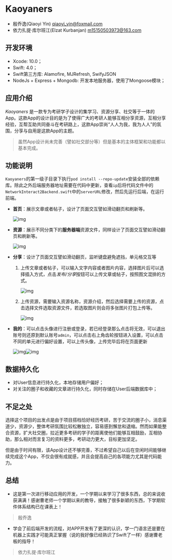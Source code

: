 # Kaoyaners

- 殷乔逸(Qiaoyi Yin)  qiaoyi_yin@foxmail.com
- 依力扎提·库尔班江(Elzat Kurbanjan)  m15150503973@163.com

## 开发环境

- Xcode: 10.0；
- Swift: 4.0；
- Swift第三方库: Alamofire, MJRefresh, SwifyJSON
- NodeJs + Express + Mongodb: 开发本地服务器，使用了Mongoose模块；

## 应用介绍

*Kaoyaners* 是一款专为考研学子设计的集学习、资源分享、社交等于一体的App。这款App的设计目的是为了使得广大的考研人能够互相分享资源，互相分享经验，互帮互助共同奋斗在考研路上，这款App崇尚“人人为我，我为人人”的氛围，分享与自用是这款App的主题。

> 虽然App设计尚未完善（譬如社交部分等）但是基本的主体框架和功能都以基本完成。

## 功能说明

``Kaoyaners``的第一级子目录下执行``pod install --repo-update``安装全部的依赖库。除此之外后端服务器地址需要在代码中更新，查看``ip``后将代码文件中的``NetworkInteract2Backend.swift``中的``serverURL``修改，然后先运行后端，在运行前端。

- **首页**：展示文章或者帖子，设计了页面交互譬如滑动翻页和刷新等。

    ![img](https://github.com/SinestroEdmonce/iOS-Development_App/blob/master/Kaoyaners/Images/mimg2.gif)

- **资源**：展示不同分类下的**服务器端**资源文件，同样设计了页面交互譬如滑动翻页和刷新等。

    ![img](https://github.com/SinestroEdmonce/iOS-Development_App/blob/master/Kaoyaners/Images/mimg8.gif)

- **分享**：设计了页面交互譬如滑动翻页，监听键盘避免遮挡，单元格交互等

    1. 上传文章或者帖子，可以输入文字内容或者图片内容，选择图片后可以选择插入方式，点击*发布/分享*按钮可以上传文章或帖子，按照图文混排的方式。

        ![img](https://github.com/SinestroEdmonce/iOS-Development_App/blob/master/Kaoyaners/Images/mimg7.gif)

    2. 上传资源，需要输入资源名称，资源介绍，然后选择需要上传的资源，点击选择文件选取资源文件，若选取图片则会将多张图片打包上传等。

        ![img](https://github.com/SinestroEdmonce/iOS-Development_App/blob/master/Kaoyaners/Images/mimg9.gif)

- **我的**：可以点击头像进行注册或登录，若已经登录那么点击将无效，可以退出账号则还原到默认账号``admin``，可以点击右上角齿轮按钮进入设置，可以点击不同的单元进行偏好设置，可以上传头像，上传完毕后将在页面更新

    ![img](https://github.com/SinestroEdmonce/iOS-Development_App/blob/master/Kaoyaners/Images/mimg3.gif)![img](https://github.com/SinestroEdmonce/iOS-Development_App/blob/master/Kaoyaners/Images/mimg6.gif)

## 数据持久化

- 对User信息进行持久化，本地存储用户偏好；
- 对关注的圈子和收藏的文章进行持久化，同时存储在User后端数据库中；

## 不足之处

选择这个项目的出发点是由于项目搭档恰好经历考研，苦于交流的圈子小，消息渠道少，资源少，整体考研氛围比较松散独立，容易感到懈怠和退缩。然而如果能整合资源，扩大社交圈，拉近更多考研的学子的距离使他们能够互相鼓励，互相协助，那么相对而言复习的资料更多，考研动力更大，目标更加坚定。

但是由于时间有限，该App设计还不够完善，不过希望自己以后在空闲时间能够继续完成这个App，不仅会很有成就感，并且会提高自己的各项能力尤其是代码能力。

## 总结

- 这是第一次进行移动应用的开发，一个学期以来学习了很多东西，总的来说收获满满！感谢曹老师一个学期以来的教导，接触了很多新颖的东西，下学期软件体系结构已在课表上！
> 殷乔逸

- 学会了前后端开发的流程，对APP开发有了更深的认识，学一门语言还是要在机器上实践才可能真正掌握（说的我好像已经熟识了Swift了一样）感谢曹老板的指导！
> 依力扎提·库尔班江
